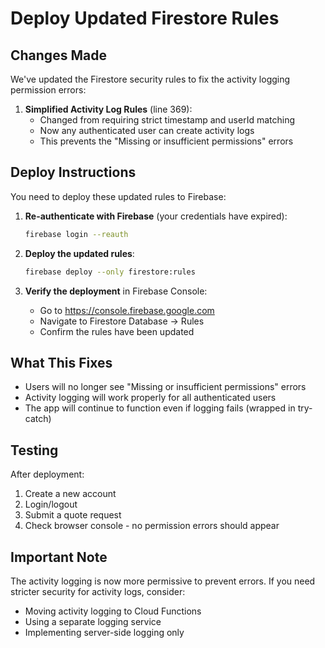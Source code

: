 # Deploy Updated Firestore Rules

## Changes Made

We've updated the Firestore security rules to fix the activity logging permission errors:

1. **Simplified Activity Log Rules** (line 369):
   - Changed from requiring strict timestamp and userId matching
   - Now any authenticated user can create activity logs
   - This prevents the "Missing or insufficient permissions" errors

## Deploy Instructions

You need to deploy these updated rules to Firebase:

1. **Re-authenticate with Firebase** (your credentials have expired):
   ```bash
   firebase login --reauth
   ```

2. **Deploy the updated rules**:
   ```bash
   firebase deploy --only firestore:rules
   ```

3. **Verify the deployment** in Firebase Console:
   - Go to https://console.firebase.google.com
   - Navigate to Firestore Database → Rules
   - Confirm the rules have been updated

## What This Fixes

- Users will no longer see "Missing or insufficient permissions" errors
- Activity logging will work properly for all authenticated users
- The app will continue to function even if logging fails (wrapped in try-catch)

## Testing

After deployment:
1. Create a new account
2. Login/logout
3. Submit a quote request
4. Check browser console - no permission errors should appear

## Important Note

The activity logging is now more permissive to prevent errors. If you need stricter security for activity logs, consider:
- Moving activity logging to Cloud Functions
- Using a separate logging service
- Implementing server-side logging only